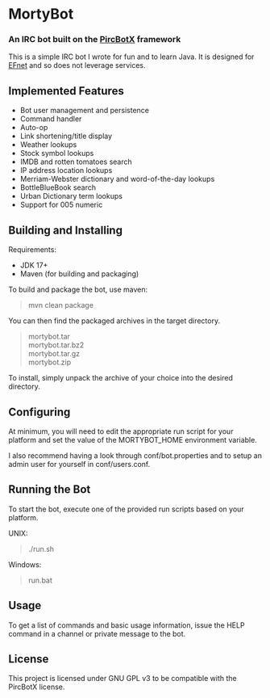 # MortyBot

### An IRC bot built on the [PircBotX](https://github.com/pircbotx/pircbotx) framework

This is a simple IRC bot I wrote for fun and to learn Java. It is designed for [EFnet](http://www.efnet.org) and so does not leverage services.

## Implemented Features

* Bot user management and persistence
* Command handler
* Auto-op
* Link shortening/title display
* Weather lookups
* Stock symbol lookups
* IMDB and rotten tomatoes search
* IP address location lookups
* Merriam-Webster dictionary and word-of-the-day lookups
* BottleBlueBook search
* Urban Dictionary term lookups
* Support for 005 numeric

## Building and Installing

Requirements:

* JDK 17+
* Maven (for building and packaging)

To build and package the bot, use maven:

> mvn clean package

You can then find the packaged archives in the target directory.

> mortybot.tar<br>
> mortybot.tar.bz2<br>
> mortybot.tar.gz<br>
> mortybot.zip<br>

To install, simply unpack the archive of your choice into the desired directory.

## Configuring

At minimum, you will need to edit the appropriate run script for your platform and set the value of the MORTYBOT_HOME environment variable.

I also recommend having a look through conf/bot.properties and to setup an admin user for yourself in conf/users.conf.

## Running the Bot

To start the bot, execute one of the provided run scripts based on your platform.

UNIX:

> ./run.sh

Windows:

> run.bat

## Usage

To get a list of commands and basic usage information, issue the HELP command in a channel or private message to the bot.

## License

This project is licensed under GNU GPL v3 to be compatible with the PircBotX license.
